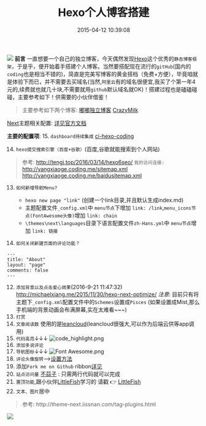 ﻿---
title: Hexo个人博客搭建
date: 2015-04-12 10:39:08
tags: [Hexo]
categories: Hexo
---
![](http://ww1.sinaimg.cn/mw1024/c05ae6b6gw1f813o9fsiuj20zk0fawgp.jpg)
**前言**
一直想要一个自己的独立博客，今天偶然发现[Hexo](https://hexo.io/)这个优秀的`静态博客框架`，于是乎，便开始着手搭建个人博客。当然要搭配现在流行的`gitHub`(国内的`coding`也是相当不错的)，简直是完美写博客的黄金搭档（免费+方便），毕竟咱就是体验下而已，并不需要去买域名(当然,`阿里云`有的域名很便宜,我买了个第一年4元的,续费就也就几十块,不需要就用`github`默认域名就OK)！搭建过程也是磕磕碰碰，主要参考如下！供需要的小伙伴借鉴！

> 主要参考如下两个博客:
>[嘟嘟独立博客](http://tengj.top/2016/02/22/hexo%E5%B9%B2%E8%B4%A7%E7%B3%BB%E5%88%97%EF%BC%9A%EF%BC%88%E4%B8%80%EF%BC%89hexo+gitHub%E6%90%AD%E5%BB%BA%E4%B8%AA%E4%BA%BA%E7%8B%AC%E7%AB%8B%E5%8D%9A%E5%AE%A2/)
>[CrazyMilk](http://crazymilk.github.io/2015/12/28/GitHub-Pages-Hexo%E6%90%AD%E5%BB%BA%E5%8D%9A%E5%AE%A2/)
<!-- more -->


[Next](https://github.com/iissnan/hexo-theme-next)主题相关配置: [详见官方文档](http://theme-next.iissnan.com/)

**主要的配置项**:
15. `dashboard持续集成`
[ci-hexo-coding](https://dashboard.daocloud.io/build-flows/c8e37fcc-8c38-4a7c-b0e8-c464f2ea3c92)

14. `hexo提交搜索引擎（百度+谷歌）`(百度,谷歌就能搜索到个人网站)
>参考: http://tengj.top/2016/03/14/hexo6seo/
`我的访问连接:`
http://yangxiaoge.coding.me/sitemap.xml
http://yangxiaoge.coding.me/baidusitemap.xml

13. `如何新增导航Menu?`

	- `hexo new page "link"`  (创建一个link目录,并且默认生成index.md)
	- 主题配置文件`_config.xml`中 `menu节点`下增加 `link: /link`,`menu_icons节点(FontAwesome头像)`增加 `link: chain`
	- `\themes\next\languages`目录下语言配置文件`zh-Hans.yml`中 `menu节点`增加 `link: 链接`

11. `如何关闭新建页面的评论功能？`
```
---
title: "About"
layout: "page"
comments: false
---
```
12. `添加背景以及点击爱心效果`(2016-9-21 11:47:32)
http://michaelxiang.me/2015/11/30/hexo-next-optimize/
*注意:* 目前只有将主题下`_config.xml`配置文件中的`Schemes`设置成`Pisces` (如果设置成Mist,那么手机端的背景动画会布满屏幕,实在太难看~~~)
1. `打赏`
2. `文章阅读数`
使用的是[leancloud](https://leancloud.cn/data.html?appid=vwQnaBdLYT7Is3AWzRoGBABe-gzGzoHsz#/Counter)(leancloud很强大,可以作为后端云供等app调用)
3. `代码高亮`↓↓↓
![code_highlight.png](http://ww3.sinaimg.cn/mw1024/c05ae6b6gw1f52wlho0c3j20lw03h0ts.jpg)
4. `添加多说评论`
5. `导航图标`↓↓↓
![Font Awesome.png](http://ww4.sinaimg.cn/mw1024/c05ae6b6gw1f52wlgzqvhj20fx01jq2w.jpg)
6. `评论头像旋转`-->[设置方法](http://prozhuchen.github.io/2015/10/01/Hexo%E5%8D%9A%E5%AE%A2%E7%AC%AC%E4%B8%89%E7%AB%99/)
7. 添加`Fork me on Github` ribbon[详见](http://www.cnblogs.com/zhcncn/p/4097881.html)
8. `站点访问量`
[不蒜子](http://service.ibruce.info/) : 只需两行代码就可以完成
9. `置顶功能`,跟小伙伴[LittleFish](http://littlefisher.coding.me)学习的
请戳 👉 [LittleFish](http://littlefisher.coding.me)
10. `文本、图片`居中
  <blockquote class="blockquote-center">参考: http://theme-next.iissnan.com/tag-plugins.html</blockquote>

![](http://theme-next.iissnan.com/uploads/tags/full-image.jpg)
